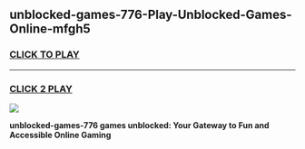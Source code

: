 
## unblocked-games-776-Play-Unblocked-Games-Online-mfgh5
<h3>
<a href="https://premium76.site?title=unblocked-games-776&ref=24A">CLICK TO PLAY</a></h3>
<hr>

<h3>
<a href="https://premium76.site?title=unblocked-games-776&ref=24A">CLICK 2 PLAY</a>
  
</h3>

<a href="https://premium76.site?title=unblocked-games-776&ref=24A"><img src="https://clearcache.store/games.png"></a>


**unblocked-games-776 games unblocked: Your Gateway to Fun and Accessible Online Gaming**
